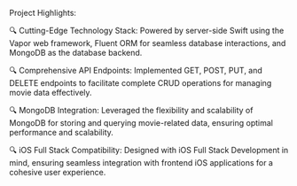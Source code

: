 Project Highlights:

🔍 Cutting-Edge Technology Stack: Powered by server-side Swift using the Vapor web framework, Fluent ORM for seamless database interactions, and MongoDB as the database backend.

🔍 Comprehensive API Endpoints: Implemented GET, POST, PUT, and DELETE endpoints to facilitate complete CRUD operations for managing movie data effectively.

🔍 MongoDB Integration: Leveraged the flexibility and scalability of MongoDB for storing and querying movie-related data, ensuring optimal performance and scalability.

🔍 iOS Full Stack Compatibility: Designed with iOS Full Stack Development in mind, ensuring seamless integration with frontend iOS applications for a cohesive user experience.
